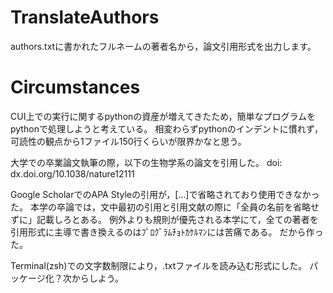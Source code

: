 # TranslateAuthors
authors.txtに書かれたフルネームの著者名から，論文引用形式を出力します。

# Circumstances
CUI上での実行に関するpythonの資産が増えてきたため，簡単なプログラムをpythonで処理しようと考えている。
相変わらずpythonのインデントに慣れず，可読性の観点から1ファイル150行くらいが限界かなと思う。

大学での卒業論文執筆の際，以下の生物学系の論文を引用した。
doi: dx.doi.org/10.1038/nature12111

Google ScholarでのAPA Styleの引用が，[...]で省略されており使用できなかった。
本学の卒論では，文中最初の引用と引用文献の際に「全員の名前を省略せずに」記載しろとある。
例外よりも規則が優先される本学にて，全ての著者を引用形式に主導で書き換えるのはﾌﾟﾛｸﾞﾗﾑﾁｮﾄｶｹﾙﾏﾝには苦痛である。
だから作った。

Terminal(zsh)での文字数制限により，.txtファイルを読み込む形式にした。
パッケージ化？次からしよう。
